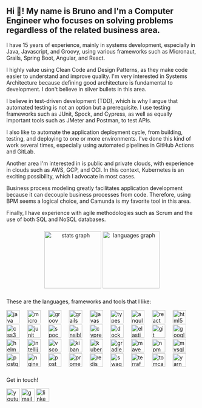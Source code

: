 <h2 align="left">Hi 👋! My name is Bruno and I'm a Computer Engineer who focuses on solving problems regardless of the related business area.</h2>

<p>I have 15 years of experience, mainly in systems development, especially in Java, Javascript, and Groovy, using various frameworks such as Micronaut, Grails, Spring Boot, Angular, and React.

I highly value using Clean Code and Design Patterns, as they make code easier to understand and improve quality. I'm very interested in Systems Architecture because defining good architecture is fundamental to development. I don't believe in silver bullets in this area.

I believe in test-driven development (TDD), which is why I argue that automated testing is not an option but a prerequisite. I use testing frameworks such as JUnit, Spock, and Cypress, as well as equally important tools such as JMeter and Postman, to test APIs.

I also like to automate the application deployment cycle, from building, testing, and deploying to one or more environments. I've done this kind of work several times, especially using automated pipelines in GitHub Actions and GitLab.

Another area I'm interested in is public and private clouds, with experience in clouds such as AWS, GCP, and OCI. In this context, Kubernetes is an exciting possibility, which I advocate in most cases.

Business process modeling greatly facilitates application development because it can decouple business processes from code. Therefore, using BPM seems a logical choice, and Camunda is my favorite tool in this area.

Finally, I have experience with agile methodologies such as Scrum and the use of both SQL and NoSQL databases.</p>

###

<div align="center">
  <img src="https://github-readme-stats.vercel.app/api?username=bruno-lopes&hide_title=false&hide_rank=false&show_icons=true&include_all_commits=true&count_private=true&disable_animations=false&theme=dracula&locale=en&hide_border=false" height="150" alt="stats graph"  />
  <img src="https://github-readme-stats.vercel.app/api/top-langs?username=bruno-lopes&locale=en&hide_title=false&layout=compact&card_width=320&langs_count=5&theme=dracula&hide_border=false" height="150" alt="languages graph"  />
</div>

###

<!--<img align="right" height="150" src="https://i.imgflip.com/65efzo.gif"  />-->

###
<p> These are the languages, frameworks and tools that I like:</p>
<div align="left">
  <img src="https://cdn.jsdelivr.net/gh/devicons/devicon/icons/java/java-original.svg" height="35" alt="java logo"  />
  <img width="12" />
  <img src="https://cdn.jsdelivr.net/gh/devicons/devicon/icons/micronaut/micronaut-original.svg" height="35" alt="micronaut logo"  />
  <img width="12" />
  <img src="https://cdn.jsdelivr.net/gh/devicons/devicon/icons/groovy/groovy-original.svg" height="35" alt="groovy logo"  />
  <img width="12" />
  <img src="https://cdn.jsdelivr.net/gh/devicons/devicon/icons/grails/grails-original.svg" height="35" alt="grails logo"  />
  <img width="12" />
  <img src="https://cdn.jsdelivr.net/gh/devicons/devicon/icons/javascript/javascript-original.svg" height="35" alt="javascript logo"  />
  <img width="12" />
  <img src="https://cdn.jsdelivr.net/gh/devicons/devicon/icons/typescript/typescript-original.svg" height="35" alt="typescript logo"  />
  <img width="12" />
  
  <img src="https://cdn.jsdelivr.net/gh/devicons/devicon/icons/angular/angular-original.svg" height="35" alt="angular logo"  />
  <img width="12" />
  
  <img src="https://cdn.jsdelivr.net/gh/devicons/devicon/icons/react/react-original.svg" height="35" alt="react logo"  />
  <img width="12" />
  <img src="https://cdn.jsdelivr.net/gh/devicons/devicon/icons/html5/html5-original.svg" height="35" alt="html5 logo"  />
  <img width="12" />
  <img src="https://cdn.jsdelivr.net/gh/devicons/devicon/icons/css3/css3-original.svg" height="35" alt="css3 logo"  />
  <img width="12" />
  <!--<img src="https://cdn.jsdelivr.net/gh/devicons/devicon/icons/python/python-original.svg" height="35" alt="python logo"  />
  <img width="12" />-->
  <img src="https://cdn.jsdelivr.net/gh/devicons/devicon/icons/junit/junit-original.svg" height="35" alt="junit logo"  />
  <img width="12" />
  <img src="https://cdn.jsdelivr.net/gh/devicons/devicon/icons/spock/spock-original.svg" height="35" alt="spock logo"  />
  <img width="12" />
  <img src="https://cdn.jsdelivr.net/gh/devicons/devicon/icons/ansible/ansible-original.svg" height="35" alt="ansible logo"  />
  <img width="12" />
  <img src="https://cdn.jsdelivr.net/gh/devicons/devicon/icons/cypressio/cypressio-original.svg" height="35" alt="cypress logo"  />
  <img width="12" />
  <img src="https://cdn.jsdelivr.net/gh/devicons/devicon/icons/docker/docker-original.svg" height="35" alt="docker logo"  />
  <img width="12" />

  <img src="https://cdn.jsdelivr.net/gh/devicons/devicon/icons/elasticsearch/elasticsearch-original.svg" height="35" alt="elasticsearch logo"  />
  <img width="12" />

  <img src="https://cdn.jsdelivr.net/gh/devicons/devicon/icons/git/git-original.svg" height="35" alt="git logo"  />
  <img width="12" />

  <img src="https://cdn.jsdelivr.net/gh/devicons/devicon/icons/googlecloud/googlecloud-original.svg" height="35" alt="google cloud logo"  />
  <img width="12" />

  <img src="https://cdn.jsdelivr.net/gh/devicons/devicon/icons/helm/helm-original.svg" height="35" alt="helm logo"  />
  <img width="12" />

  <img src="https://cdn.jsdelivr.net/gh/devicons/devicon/icons/intellij/intellij-original.svg" height="35" alt="intellij logo"  />
  <img width="12" />

  <img src="https://cdn.jsdelivr.net/gh/devicons/devicon/icons/vscode/vscode-original.svg" height="35" alt="vscode logo"  />
  <img width="12" />

  <img src="https://cdn.jsdelivr.net/gh/devicons/devicon/icons/kibana/kibana-original.svg" height="35" alt="kibana logo"  />
  <img width="12" />

  <img src="https://cdn.jsdelivr.net/gh/devicons/devicon/icons/kubernetes/kubernetes-original.svg" height="35" alt="kubernetes logo"  />
  <img width="12" />

  <img src="https://cdn.jsdelivr.net/gh/devicons/devicon/icons/gradle/gradle-original.svg" height="35" alt="gradle logo"  />
  <img width="12" />

  <img src="https://cdn.jsdelivr.net/gh/devicons/devicon/icons/maven/maven-original.svg" height="35" alt="maven logo"  />
  <img width="12" />

  <img src="https://cdn.jsdelivr.net/gh/devicons/devicon/icons/npm/npm-original.svg" height="35" alt="npm logo"  />
  <img width="12" />

  <img src="https://cdn.jsdelivr.net/gh/devicons/devicon/icons/mysql/mysql-original.svg" height="35" alt="mysql logo"  />
  <img width="12" />

  <img src="https://cdn.jsdelivr.net/gh/devicons/devicon/icons/postgresql/postgresql-original.svg" height="35" alt="postgres logo"  />
  <img width="12" />

  <img src="https://cdn.jsdelivr.net/gh/devicons/devicon/icons/nginx/nginx-original.svg" height="35" alt="nginx logo"  />
  <img width="12" />

  <img src="https://cdn.jsdelivr.net/gh/devicons/devicon/icons/postman/postman-original.svg" height="35" alt="postman logo"  />
  <img width="12" />

  <img src="https://cdn.jsdelivr.net/gh/devicons/devicon/icons/prometheus/prometheus-original.svg" height="35" alt="prometheus logo"  />
  <img width="12" />

  <img src="https://cdn.jsdelivr.net/gh/devicons/devicon/icons/redis/redis-original.svg" height="35" alt="redis logo"  />
  <img width="12" />

  <img src="https://cdn.jsdelivr.net/gh/devicons/devicon/icons/swagger/swagger-original.svg" height="35" alt="swagger logo"  />
  <img width="12" />

  <img src="https://cdn.jsdelivr.net/gh/devicons/devicon/icons/terraform/terraform-original.svg" height="35" alt="terraform logo"  />
  <img width="12" />

  <img src="https://cdn.jsdelivr.net/gh/devicons/devicon/icons/tomcat/tomcat-original.svg" height="35" alt="tomcat logo"  />
  <img width="12" />

  <img src="https://cdn.jsdelivr.net/gh/devicons/devicon/icons/yarn/yarn-original.svg" height="35" alt="yarn logo"  />
  <img width="12" />
  
</div>

###

<p>Get in touch!</p>
<div align="left">
  <a href="https://www.youtube.com/@canalBL2"><img src="https://img.shields.io/static/v1?message=Youtube&logo=youtube&label=&color=FF0000&logoColor=white&labelColor=&style=for-the-badge" height="35" alt="youtube logo"/></a>
<!--   <img src="https://img.shields.io/static/v1?message=Instagram&logo=instagram&label=&color=E4405F&logoColor=white&labelColor=&style=for-the-badge" height="35" alt="instagram logo"  /> -->
<!--   <img src="https://img.shields.io/static/v1?message=Twitch&logo=twitch&label=&color=9146FF&logoColor=white&labelColor=&style=for-the-badge" height="35" alt="twitch logo"  /> -->
<!--   <img src="https://img.shields.io/static/v1?message=Discord&logo=discord&label=&color=7289DA&logoColor=white&labelColor=&style=for-the-badge" height="35" alt="discord logo"  /> -->
  <a href="mailto:contato@canalbl2.com?subject=GitHub Contact&body=Hello. I found you on GitHub and would like to..."><img src="https://img.shields.io/static/v1?message=Gmail&logo=gmail&label=&color=D14836&logoColor=white&labelColor=&style=for-the-badge" height="35" alt="gmail logo"  /></a>
  <a href="https://www.linkedin.com/in/bllopes/"><img src="https://img.shields.io/static/v1?message=LinkedIn&logo=linkedin&label=&color=0077B5&logoColor=white&labelColor=&style=for-the-badge" height="35" alt="linkedin logo"  /></a>
</div>

###

<br clear="both">

<!-- <img src="https://raw.githubusercontent.com/bruno-lopes/bruno-lopes/output/snake.svg" alt="Snake animation" /> -->

###
